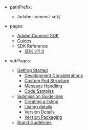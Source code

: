 - pathPrefix:
    - /adobe-connect-sdk/

- pages:
    - [Adobe Connect SDK](https://developer.adobe.com/adobe-connect-sdk/)
    - [Guides](guides)
    - SDK Reference
        - [SDK v11.0](sdk/index.md)

- subPages:
    - [Getting Started](guides/) 
        - [Development Considerations](guides/development_considerations/) 
        - [Custom Pod Structure](guides/custom_pod_structure/) 
        - [Message Handling](guides/message_handling/) 
        - [Code Samples](guides/code_samples/) 
    - [Submission Guidelines](guides/submission_guidelines/) 
        - [Creating a listing](guides/submission_guidelines/create_listing/) 
        - [Listing details](guides/submission_guidelines/listing_details/) 
        - [Version Details](guides/submission_guidelines/version_details/) 
        - [Version Packaging](guides/submission_guidelines/version_packaging/) 
    - [Brand Guidelines](guides/brand_guidelines/) 

